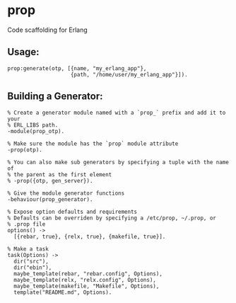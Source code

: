 prop
====

Code scaffolding for Erlang

## Usage:

    prop:generate(otp, [{name, "my_erlang_app"},
                        {path, "/home/user/my_erlang_app"}]).

## Building a Generator:

    % Create a generator module named with a `prop_` prefix and add it to your
    % ERL_LIBS path.
    -module(prop_otp).

    % Make sure the module has the `prop` module attribute
    -prop(otp).

    % You can also make sub generators by specifying a tuple with the name of
    % the parent as the first element
    % -prop({otp, gen_server}).

    % Give the module generator functions
    -behaviour(prop_generator).

    % Expose option defaults and requirements
    % Defaults can be overriden by specifying a /etc/prop, ~/.prop, or
    % .prop file
    options() ->
      [{rebar, true}, {relx, true}, {makefile, true}].

    % Make a task
    task(Options) ->
      dir("src"),
      dir("ebin"),
      maybe_template(rebar, "rebar.config", Options),
      maybe_template(relx, "relx.config", Options),
      maybe_template(makefile, "Makefile", Options),
      template("README.md", Options).
